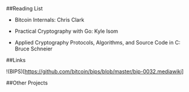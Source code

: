 ##Reading List

* Bitcoin Internals: Chris Clark

* Practical Cryptography with Go: Kyle Isom
 
* Applied Cryptography Protocols, Algorithms, and Source Code in C: Bruce Schneier

##Links

!(BIPS)[https://github.com/bitcoin/bips/blob/master/bip-0032.mediawiki]

##Other Projects
